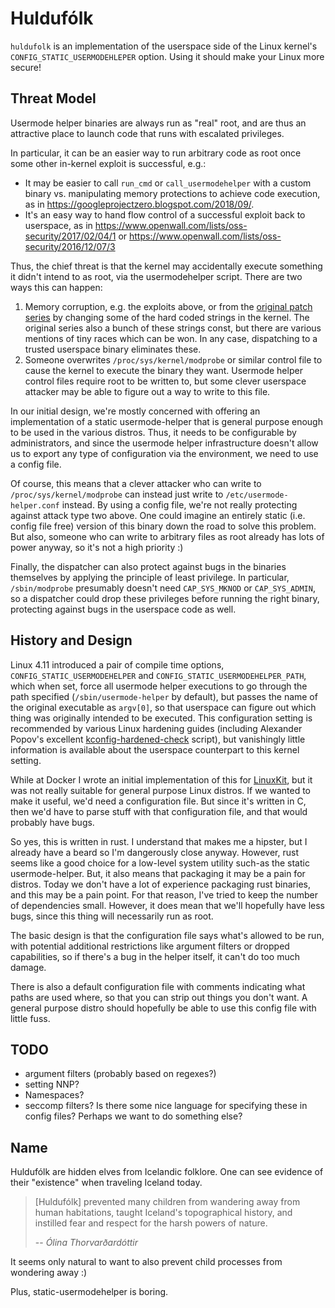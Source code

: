 # Huldufólk

`huldufolk` is an implementation of the userspace side of the Linux kernel's
`CONFIG_STATIC_USERMODEHLEPER` option. Using it should make your Linux more
secure!

## Threat Model

Usermode helper binaries are always run as "real" root, and are thus an
attractive place to launch code that runs with escalated privileges.

In particular, it can be an easier way to run arbitrary code as root once some
other in-kernel exploit is successful, e.g.:

* It may be easier to call `run_cmd` or `call_usermodehelper` with a custom
  binary vs. manipulating memory protections to achieve code execution, as in
  https://googleprojectzero.blogspot.com/2018/09/.
* It's an easy way to hand flow control of a successful exploit back to
  userspace, as in https://www.openwall.com/lists/oss-security/2017/02/04/1 or
  https://www.openwall.com/lists/oss-security/2016/12/07/3

Thus, the chief threat is that the kernel may accidentally execute something it
didn't intend to as root, via the usermodehelper script. There are two ways
this can happen:

1. Memory corruption, e.g. the exploits above, or from the [original patch
   series](https://lkml.org/lkml/2017/1/16/468) by changing some of the hard
   coded strings in the kernel. The original series also a bunch of these
   strings const, but there are various mentions of tiny races which can be
   won. In any case, dispatching to a trusted userspace binary eliminates
   these.
1. Someone overwrites `/proc/sys/kernel/modprobe` or similar control file to
   cause the kernel to execute the binary they want. Usermode helper control
   files require root to be written to, but some clever userspace attacker may
   be able to figure out a way to write to this file.

In our initial design, we're mostly concerned with offering an implementation
of a static usermode-helper that is general purpose enough to be used in the
various distros. Thus, it needs to be configurable by administrators, and since
the usermode helper infrastructure doesn't allow us to export any type of
configuration via the environment, we need to use a config file.

Of course, this means that a clever attacker who can write to
`/proc/sys/kernel/modprobe` can instead just write to
`/etc/usermode-helper.conf` instead. By using a config file, we're not really
protecting against attack type two above. One could imagine an entirely static
(i.e. config file free) version of this binary down the road to solve this
problem. But also, someone who can write to arbitrary files as root already has
lots of power anyway, so it's not a high priority :)

Finally, the dispatcher can also protect against bugs in the binaries
themselves by applying the principle of least privilege. In particular,
`/sbin/modprobe` presumably doesn't need `CAP_SYS_MKNOD` or `CAP_SYS_ADMIN`, so
a dispatcher could drop these privileges before running the right binary,
protecting against bugs in the userspace code as well.

## History and Design

Linux 4.11 introduced a pair of compile time options,
`CONFIG_STATIC_USERMODEHELPER` and `CONFIG_STATIC_USERMODEHELPER_PATH`, which
when set, force all usermode helper executions to go through the path specified
(`/sbin/usermode-helper` by default), but passes the name of the original
executable as `argv[0]`, so that userspace can figure out which thing was
originally intended to be executed. This configuration setting is recommended
by various Linux hardening guides (including Alexander Popov's excellent
[kconfig-hardened-check](https://github.com/a13xp0p0v/kconfig-hardened-check)
script), but vanishingly little information is available about the userspace
counterpart to this kernel setting.

While at Docker I wrote an initial implementation of this for
[LinuxKit](https://github.com/linuxkit/linuxkit/pull/2037), but it was not
really suitable for general purpose Linux distros. If we wanted to make it
useful, we'd need a configuration file. But since it's written in C, then we'd
have to parse stuff with that configuration file, and that would probably have
bugs.

So yes, this is written in rust. I understand that makes me a hipster, but I
already have a beard so I'm dangerously close anyway. However, rust seems like
a good choice for a low-level system utility such-as the static
usermode-helper. But, it also means that packaging it may be a pain for
distros. Today we don't have a lot of experience packaging rust binaries, and
this may be a pain point. For that reason, I've tried to keep the number of
dependencies small. However, it does mean that we'll hopefully have less bugs,
since this thing will necessarily run as root.

The basic design is that the configuration file says what's allowed to be run,
with potential additional restrictions like argument filters or dropped
capabilities, so if there's a bug in the helper itself, it can't do too much
damage.

There is also a default configuration file with comments indicating what paths
are used where, so that you can strip out things you don't want. A general
purpose distro should hopefully be able to use this config file with little
fuss.

## TODO

* argument filters (probably based on regexes?)
* setting NNP?
* Namespaces?
* seccomp filters? Is there some nice language for specifying these in config
  files? Perhaps we want to do something else?

## Name

Huldufólk are hidden elves from Icelandic folklore. One can see evidence of
their "existence" when traveling Iceland today.

> [Huldufólk] prevented many children from wandering away from human
> habitations, taught Iceland's topographical history, and instilled fear and
> respect for the harsh powers of nature.
>
> -- <cite>Ólina Thorvarðardóttir </cite>

It seems only natural to want to also prevent child processes from wondering
away :)

Plus, static-usermodehelper is boring.
